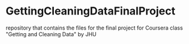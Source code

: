 # GettingCleaningDataFinalProject
repository that contains the files for the final project for Coursera class "Getting and Cleaning Data" by JHU
